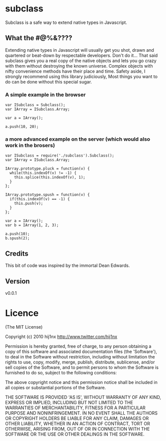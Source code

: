 
# subclass
Subclass is a safe way to extend native types in Javascript. 

## What the #@%&????
Extending native types in Javascript will usually get you shot, drawn and quartered or beat-down by respectable developers. Don't do it... That said subclass gives you a real copy of the native objects and lets you go crazy with them without destroying the known universe. Complex objects with nifty convenience methods have their place and time. Safety aside, I strongly recommend using this library judiciously, Most things you want to do can be done without this special sugar.


### A simple example in the browser

    var ISubclass = Subclass();
    var IArray = ISubclass.Array;

    var a = IArray();

    a.push(10, 20);


### a more advanced example on the server (which would also work in the brosers)

    var ISubclass = require('./subclass').Subclass();
    var IArray = ISubclass.Array;

    IArray.prototype.pluck = function(v) {
      while(this.indexOf(v) != -1) { 
        this.splice(this.indexOf(v), 1); 
      }
    };

    IArray.prototype.spush = function(v) {
      if(this.indexOf(v) == -1) { 
        this.push(v);
      }
    };

    var a = IArray();
    var b = IArray(1, 2, 3);

    a.push(10);
    b.spush(2);

## Credits 
This bit of code was inspired by the immortal Dean Edwards.

## Version
v0.0.1

# Licence

(The MIT License)

Copyright (c) 2010 hij1nx <http://www.twitter.com/hij1nx>

Permission is hereby granted, free of charge, to any person obtaining a copy of this software and associated documentation files (the 'Software'), to deal in the Software without restriction, including without limitation the rights to use, copy, modify, merge, publish, distribute, sublicense, and/or sell copies of the Software, and to permit persons to whom the Software is furnished to do so, subject to the following conditions:

The above copyright notice and this permission notice shall be included in all copies or substantial portions of the Software.

THE SOFTWARE IS PROVIDED 'AS IS', WITHOUT WARRANTY OF ANY KIND, EXPRESS OR IMPLIED, INCLUDING BUT NOT LIMITED TO THE WARRANTIES OF MERCHANTABILITY, FITNESS FOR A PARTICULAR PURPOSE AND NONINFRINGEMENT. IN NO EVENT SHALL THE AUTHORS OR COPYRIGHT HOLDERS BE LIABLE FOR ANY CLAIM, DAMAGES OR OTHER LIABILITY, WHETHER IN AN ACTION OF CONTRACT, TORT OR OTHERWISE, ARISING FROM, OUT OF OR IN CONNECTION WITH THE SOFTWARE OR THE USE OR OTHER DEALINGS IN THE SOFTWARE.
